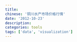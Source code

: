 ```yaml
---
title:
chinese: '铜川水产市场价格行情'
date: '2012-10-23'
description:
categories: tools
tags: ['data', 'visualization']
---
```

<div id="market" style="height: 400px; overflow: auto;">
</div>
<div class="modal" id="graphModal" tabindex="-1" role="dialog" aria-labelledby="graphModalLabel" aria-hidden="true" style="display: none">
</div>
<script type="text/template" id="graph-template">
      <div class="modal-header">
        <button type="button" class="close" data-dismiss="modal" aria-hidden="true">×</button>
        <h3 id="graphModalLabel"><%= name %></h3>
      </div>
      <div class="modal-body">
        <div id="morris"></div>
      </div>
      <div class="modal-footer">
        <button class="btn btn-primary" data-dismiss="modal" aria-hidden="true">Close</button>
      </div>
</script>
<div>
    <script src="/assets/twitter/javascripts/jquery-1.8.1.min.js"></script>
    <script src="/assets/twitter/javascripts/bootstrap.min.js"></script>
    <script src="/assets/twitter/javascripts/underscore-min.js"></script>
    <script src="/assets/twitter/javascripts/wind-all-0.7.3.js"></script>
    <script src="/assets/twitter/javascripts/raphael-min.js"></script>
    <script src="/assets/twitter/javascripts/morris.min.js"></script>
    <script src="/assets/twitter/javascripts/json-to-table.js"></script>
    <script type="text/javascript">
    (function(){
        var root=this;
        var Aqua=root.Aqua={};
        var getJSONAsync = function (url) {
            return Wind.Async.Task.create(function (t) {
                $.getJSON(url, function (data) {
                    t.complete("success", data);
                });
            });
        };
        var intersectAsync = eval(Wind.compile("async", function () {
              var data=$await(Wind.Async.Task.whenAll({
                      market: getJSONAsync('/aqua/market.json'),
                      trend: getJSONAsync('/aqua/trend.json')
                  }));
              return {
                  market: data.market,
                  trend: data.trend
              };
        }));
        var trend=[];
        var plots=[];
        Aqua.graph = function(fish) {
            var template=_.template($('#graph-template').html());
            $('#graphModal').html(template({name: fish}));
            var data=_.find(trend, function(t) { return t.fish==fish});
            var keys=_.sortBy(_.keys(data.prices), function(date){
                return new Date(date);
            });
            plots=[];
            for (i=0; i<keys.length; i++)
            {
                var key=keys[i];
                plots[i]={'p': data.prices[key], 't': key};
            };
            $('#graphModal').modal();
        };
        $('#graphModal').on('shown', function () {
            Morris.Line({
              element: 'morris',
              data: plots,
              xkey: 't',
              ykeys: ['p'],
              labels: ['Price']
            });
        });
        var composeJavascriptLink = function(message) {
            js= "javascript:Aqua.graph('{0}');";
            return js.format(message);
        };
        var intepretJavascriptLink = function(url) {
            var pattern=/^javascript:Aqua.graph\(\'([\s\S]*)\'\);$/;
            var message=url.match(pattern)[1];
            var link = '<a class="btn btn-primary" href="{0}">' + message + '</a>';
            return link.format(url);
        };
        var populateAsync = eval(Wind.compile("async", function () {
               var data=$await(intersectAsync());
               var market=_.map(data.market, function(num){ return {'product': composeJavascriptLink(num.fish), 'price': num.price, 'date': num.date}; });
               trend=data.trend;
               $("#market").html(ConvertJsonToTable(market, 'jsonTable', 'table table-striped table-condensed', intepretJavascriptLink));
         }));
         populateAsync().start();
    })();
    </script>
</div>